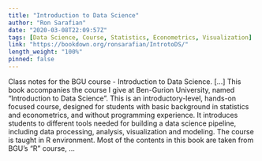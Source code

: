 ```yaml
---
title: "Introduction to Data Science"
author: "Ron Sarafian"
date: "2020-03-08T22:09:57Z"
tags: [Data Science, Course, Statistics, Econometrics, Visualization]
link: "https://bookdown.org/ronsarafian/IntrotoDS/"
length_weight: "100%"
pinned: false
---
```


Class notes for the BGU course - Introduction to Data Science. [...] This book accompanies the course I give at Ben-Gurion University, named “Introduction to Data Science”. This is an introductory-level, hands-on focused course, designed for students with basic background in statistics and econometrics, and without programming experience. It introduces students to different tools needed for building a data science pipeline, including data processing, analysis, visualization and modeling. The course is taught in R environment. Most of the contents in this book are taken from BGU’s “R” course, ...

